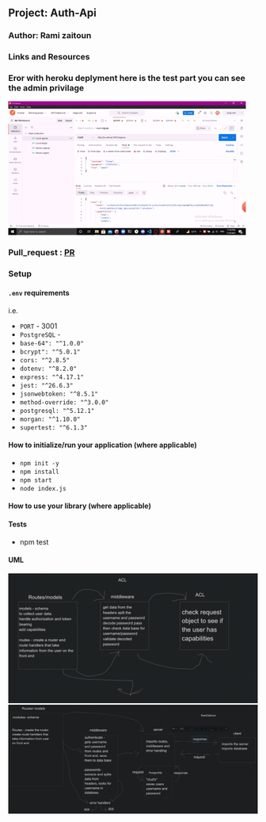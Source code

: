 

## Project: Auth-Api

### Author: Rami zaitoun

### Links and Resources

### Eror with heroku deplyment here is the test part you can see the admin privilage 
![LOcalHostTest](https://github.com/MasteRminD6666/auth-api/blob/main/local%20test.gif?raw=true)
### Pull_request : [PR](https://github.com/MasteRminD6666/auth-api/pull/1)

### Setup

#### `.env` requirements

i.e.

- `PORT` - 3001
- `PostgreSQL` -
- `base-64": "^1.0.0"`
- `bcrypt": "^5.0.1"`
- `cors: "^2.8.5"`
- `dotenv: "^8.2.0"`
- `express: "^4.17.1"`
- `jest: "^26.6.3"`
- `jsonwebtoken: "^8.5.1"`
- `method-override: "^3.0.0"`
- `postgresql: "^5.12.1"`
- `morgan: "^1.10.0"`
- `supertest: "^6.1.3"`

#### How to initialize/run your application (where applicable)

- `npm init -y`
- `npm install`
- `npm start`
- `node index.js`

#### How to use your library (where applicable)

#### Tests

- npm test

#### UML


![lab8](https://github.com/MasteRminD6666/auth-api/blob/dev/lab8.png?raw=true)
![lab7](https://github.com/MasteRminD6666/auth-api/raw/dev/lab7.png?raw=true)
